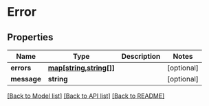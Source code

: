 # Error

## Properties
Name | Type | Description | Notes
------------ | ------------- | ------------- | -------------
**errors** | [**map[string,string[]]**](array.md) |  | [optional] 
**message** | **string** |  | [optional] 

[[Back to Model list]](../../README.md#documentation-for-models) [[Back to API list]](../../README.md#documentation-for-api-endpoints) [[Back to README]](../../README.md)


